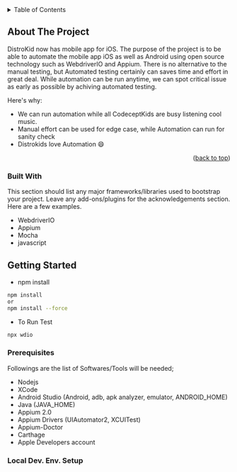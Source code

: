 <!-- TABLE OF CONTENTS -->
<details>
  <summary>Table of Contents</summary>
  <ol>
    <li>
      <a href="#about-the-project">About The Project</a>
      <ul>
        <li><a href="#built-with">Built With</a></li>
      </ul>
    </li>
    <li>
      <a href="#getting-started">Getting Started</a>
      <ul>
        <li><a href="#prerequisites">Prerequisites</a></li>
        <li><a href="#Local Dev. Env. Setup">Installation</a></li>
      </ul>
    </li>
  </ol>
</details>



<!-- ABOUT THE PROJECT -->
## About The Project
DistroKid now has mobile app for iOS. The purpose of the project is to be able to automate the mobile app iOS as well as Android using open source technology such as WebdriverIO and Appium. There is no alternative to the manual testing, but Automated testing certainly can saves time and effort in great deal. While automation can be run anytime, we can spot critical issue as early as possible by achiving automated testing.

Here's why:
* We can run automation while all CodeceptKids are busy listening cool music.
* Manual effort can be used for edge case, while Automation can run for sanity check
* Distrokids love Automation :smile:

<p align="right">(<a href="#readme-top">back to top</a>)</p>


### Built With

This section should list any major frameworks/libraries used to bootstrap your project. Leave any add-ons/plugins for the acknowledgements section. Here are a few examples.

* WebdriverIO
* Appium
* Mocha
* javascript


<!-- GETTING STARTED -->
## Getting Started
* npm install
```sh
npm install
or
npm install --force
```
* To Run Test

```sh
npx wdio
```

### Prerequisites

Followings are the list of Softwares/Tools will be needed;
* Nodejs
* XCode
* Android Studio (Android, adb, apk analyzer, emulator, ANDROID_HOME)
* Java (JAVA_HOME)
* Appium 2.0
* Appium Drivers (UIAutomator2, XCUITest)
* Appium-Doctor
* Carthage
* Apple Developers account

### Local Dev. Env. Setup
